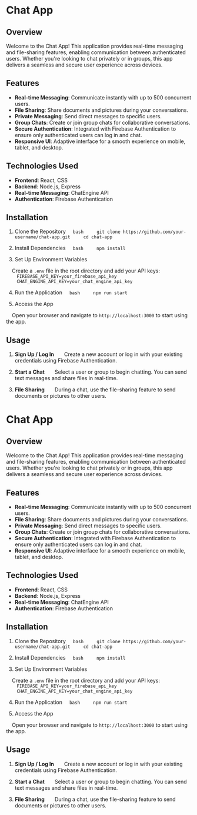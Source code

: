 # Chat App

## Overview

Welcome to the Chat App! This application provides real-time messaging and file-sharing features, enabling communication between authenticated users. Whether you're looking to chat privately or in groups, this app delivers a seamless and secure user experience across devices.

## Features

- **Real-time Messaging**: Communicate instantly with up to 500 concurrent users.
- **File Sharing**: Share documents and pictures during your conversations.
- **Private Messaging**: Send direct messages to specific users.
- **Group Chats**: Create or join group chats for collaborative conversations.
- **Secure Authentication**: Integrated with Firebase Authentication to ensure only authenticated users can log in and chat.
- **Responsive UI**: Adaptive interface for a smooth experience on mobile, tablet, and desktop.

## Technologies Used

- **Frontend**: React, CSS
- **Backend**: Node.js, Express
- **Real-time Messaging**: ChatEngine API
- **Authentication**: Firebase Authentication

## Installation

1. Clone the Repository
    ```bash
    git clone https://github.com/your-username/chat-app.git
    cd chat-app
    ```

2. Install Dependencies
    ```bash
    npm install
    ```

3. Set Up Environment Variables

    Create a `.env` file in the root directory and add your API keys:
    ```
    FIREBASE_API_KEY=your_firebase_api_key
    CHAT_ENGINE_API_KEY=your_chat_engine_api_key
    ```

4. Run the Application
    ```bash
    npm run start
    ```

5. Access the App

    Open your browser and navigate to `http://localhost:3000` to start using the app.

## Usage

1. **Sign Up / Log In**  
    Create a new account or log in with your existing credentials using Firebase Authentication.

2. **Start a Chat**  
    Select a user or group to begin chatting. You can send text messages and share files in real-time.

3. **File Sharing**  
    During a chat, use the file-sharing feature to send documents or pictures to other users.

# Chat App

## Overview

Welcome to the Chat App! This application provides real-time messaging and file-sharing features, enabling communication between authenticated users. Whether you're looking to chat privately or in groups, this app delivers a seamless and secure user experience across devices.

## Features

- **Real-time Messaging**: Communicate instantly with up to 500 concurrent users.
- **File Sharing**: Share documents and pictures during your conversations.
- **Private Messaging**: Send direct messages to specific users.
- **Group Chats**: Create or join group chats for collaborative conversations.
- **Secure Authentication**: Integrated with Firebase Authentication to ensure only authenticated users can log in and chat.
- **Responsive UI**: Adaptive interface for a smooth experience on mobile, tablet, and desktop.

## Technologies Used

- **Frontend**: React, CSS
- **Backend**: Node.js, Express
- **Real-time Messaging**: ChatEngine API
- **Authentication**: Firebase Authentication

## Installation

1. Clone the Repository
    ```bash
    git clone https://github.com/your-username/chat-app.git
    cd chat-app
    ```

2. Install Dependencies
    ```bash
    npm install
    ```

3. Set Up Environment Variables

    Create a `.env` file in the root directory and add your API keys:
    ```
    FIREBASE_API_KEY=your_firebase_api_key
    CHAT_ENGINE_API_KEY=your_chat_engine_api_key
    ```

4. Run the Application
    ```bash
    npm run start
    ```

5. Access the App

    Open your browser and navigate to `http://localhost:3000` to start using the app.

## Usage

1. **Sign Up / Log In**  
    Create a new account or log in with your existing credentials using Firebase Authentication.

2. **Start a Chat**  
    Select a user or group to begin chatting. You can send text messages and share files in real-time.

3. **File Sharing**  
    During a chat, use the file-sharing feature to send documents or pictures to other users.
